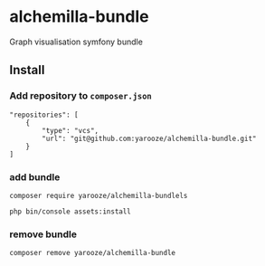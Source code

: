 # alchemilla-bundle
Graph visualisation symfony bundle



## Install

### Add repository to `composer.json`


    "repositories": [
        {
            "type": "vcs",
            "url": "git@github.com:yarooze/alchemilla-bundle.git"
        }
    ]

### add bundle

    composer require yarooze/alchemilla-bundlels
    
    php bin/console assets:install

### remove bundle

    composer remove yarooze/alchemilla-bundle

